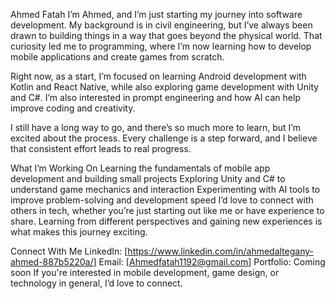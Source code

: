 Ahmed Fatah
I’m Ahmed, and I’m just starting my journey into software development. My background is in civil engineering, but I’ve always been drawn to building things in a way that goes beyond the physical world. That curiosity led me to programming, where I’m now learning how to develop mobile applications and create games from scratch.

Right now, as a start, I’m focused on learning Android development with Kotlin and React Native, while also exploring game development with Unity and C#. I’m also interested in prompt engineering and how AI can help improve coding and creativity.

I still have a long way to go, and there’s so much more to learn, but I’m excited about the process. Every challenge is a step forward, and I believe that consistent effort leads to real progress.

What I’m Working On
Learning the fundamentals of mobile app development and building small projects
Exploring Unity and C# to understand game mechanics and interaction
Experimenting with AI tools to improve problem-solving and development speed
I’d love to connect with others in tech, whether you’re just starting out like me or have experience to share. Learning from different perspectives and gaining new experiences is what makes this journey exciting.

Connect With Me
LinkedIn: [https://www.linkedin.com/in/ahmedaltegany-ahmed-887b5220a/]
Email: [Ahmedfatah1192@gmail.com]
Portfolio: Coming soon
If you're interested in mobile development, game design, or technology in general, I’d love to connect.
